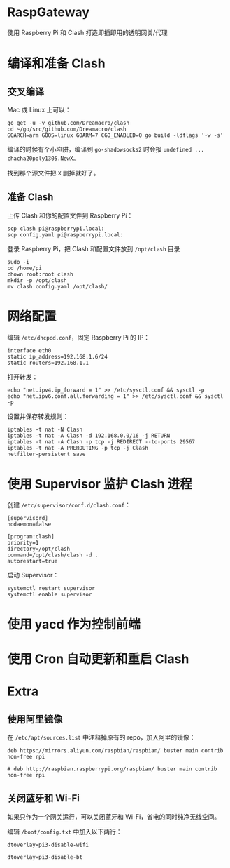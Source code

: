 # RaspGateway
  使用 Raspberry Pi 和 Clash 打造即插即用的透明网关/代理

# 编译和准备 Clash
## 交叉编译

  Mac 或 Linux 上可以：
  
    go get -u -v github.com/Dreamacro/clash
    cd ~/go/src/github.com/Dreamacro/clash
    GOARCH=arm GOOS=linux GOARM=7 CGO_ENABLED=0 go build -ldflags '-w -s'
 
 编译的时候有个小陷阱，编译到 `go-shadowsocks2` 时会报 `undefined ... chacha20poly1305.NewX`。
 
 找到那个源文件把 `X` 删掉就好了。

## 准备 Clash
 
 上传 Clash 和你的配置文件到 Raspberry Pi：
 
    scp clash pi@raspberrypi.local:
    scp config.yaml pi@raspberrypi.local:
    
 登录 Raspberry Pi，把 Clash 和配置文件放到 `/opt/clash` 目录
 
    sudo -i
    cd /home/pi
    chown root:root clash
    mkdir -p /opt/clash
    mv clash config.yaml /opt/clash/
    
# 网络配置

编辑 `/etc/dhcpcd.conf`，固定 Raspberry Pi 的 IP：

    interface eth0
    static ip_address=192.168.1.6/24
    static routers=192.168.1.1

打开转发：

    echo "net.ipv4.ip_forward = 1" >> /etc/sysctl.conf && sysctl -p
    echo "net.ipv6.conf.all.forwarding = 1" >> /etc/sysctl.conf && sysctl -p

设置并保存转发规则：

    iptables -t nat -N Clash
    iptables -t nat -A Clash -d 192.168.0.0/16 -j RETURN
    iptables -t nat -A Clash -p tcp -j REDIRECT --to-ports 29567
    iptables -t nat -A PREROUTING -p tcp -j Clash
    netfilter-persistent save


# 使用 Supervisor 监护 Clash 进程

创建 `/etc/supervisor/conf.d/clash.conf`：

    [supervisord]
    nodaemon=false

    [program:clash]
    priority=1
    directory=/opt/clash
    command=/opt/clash/clash -d .
    autorestart=true

启动 Supervisor：

    systemctl restart supervisor
    systemctl enable supervisor



# 使用 yacd 作为控制前端

# 使用 Cron 自动更新和重启 Clash

# Extra

## 使用阿里镜像
  在 `/etc/apt/sources.list` 中注释掉原有的 repo，加入阿里的镜像：
  
    deb https://mirrors.aliyun.com/raspbian/raspbian/ buster main contrib non-free rpi

    # deb http://raspbian.raspberrypi.org/raspbian/ buster main contrib non-free rpi


## 关闭蓝牙和 Wi-Fi
  如果只作为一个网关运行，可以关闭蓝牙和 Wi-Fi，省电的同时纯净无线空间。
  
  编辑 `/boot/config.txt` 中加入以下两行：
 
    dtoverlay=pi3-disable-wifi

    dtoverlay=pi3-disable-bt

